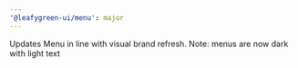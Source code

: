 ```yaml
---
'@leafygreen-ui/menu': major
---
```


Updates Menu in line with visual brand refresh. Note: menus are now dark with light text
